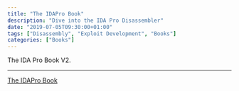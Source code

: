 ```yaml
---
title: "The IDAPro Book"
description: "Dive into the IDA Pro Disassembler"
date: "2019-07-05T09:30:00+01:00"
tags: ["Disassembly", "Exploit Development", "Books"]
categories: ["Books"]
---
```


The IDA Pro Book V2.

---------------------------

[The IDAPro Book](https://nostarch.com/idapro2.htm)